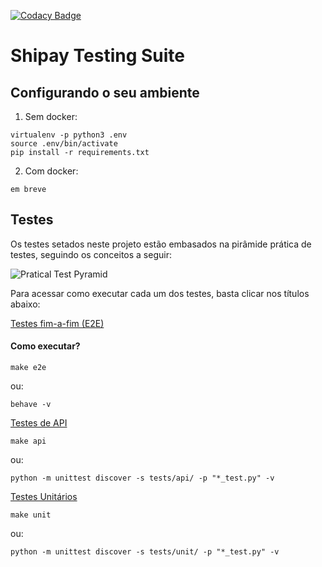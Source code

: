 [![Codacy Badge](https://app.codacy.com/project/badge/Grade/6c36e2734e81411a9ff93b59da255b83)](https://www.codacy.com/gh/yurireeis/testing-suite-example/dashboard?utm_source=github.com&amp;utm_medium=referral&amp;utm_content=yurireeis/testing-suite-example&amp;utm_campaign=Badge_Grade)

# Shipay Testing Suite

## Configurando o seu ambiente

1) Sem docker:
```
virtualenv -p python3 .env
source .env/bin/activate
pip install -r requirements.txt
```
2) Com docker:

```
em breve
```

## Testes

Os testes setados neste projeto estão embasados na pirâmide prática de testes, seguindo os conceitos a seguir:

![Pratical Test Pyramid](https://arquivo.devmedia.com.br/REVISTAS/es/imagens/72/8/1.png)

Para acessar como executar cada um dos testes, basta clicar nos títulos abaixo:

[Testes fim-a-fim (E2E)]()

#### Como executar?

```
make e2e
```

ou:

```
behave -v
```

[Testes de API]()

```
make api
```

ou:

```
python -m unittest discover -s tests/api/ -p "*_test.py" -v
```

[Testes Unitários]()

```
make unit
```

ou:

```
python -m unittest discover -s tests/unit/ -p "*_test.py" -v
```